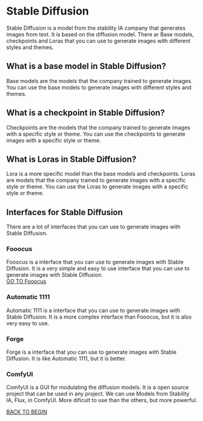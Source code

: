 # Stable Diffusion
Stable Diffusion is a model from the stability IA company that generates images from text. It is based on the diffusion model.
There ar Base models, checkpoints and Loras that you can use to generate images with different styles and themes.

## What is a base model in Stable Diffusion?
Base models are the models that the company trained to generate images. You can use the base models to generate images with different styles and themes.

## What is a checkpoint in Stable Diffusion?
Checkpoints are the models that the company trained to generate images with a specific style or theme. You can use the checkpoints to generate images with a specific style or theme.

## What is Loras in Stable Diffusion?
Lora is a more specific model than the base models and checkpoints. Loras are models that the company trained to generate images with a specific style or theme. You can use the Loras to generate images with a specific style or theme.

## Interfaces for Stable Diffusion
There are a lot of interfaces that you can use to generate images with Stable Diffusion.

### Fooocus
Fooocus is a interface that you can use to generate images with Stable Diffusion. It is a very simple and easy to use interface that you can use to generate images with Stable Diffusion.\
[GO TO Fooocus](./Foocus_ui.md)

### Automatic 1111
Automatic 1111 is a interface that you can use to generate images with Stable Diffusion. It is a more complex interface than Fooocus, but it is also very easy to use.

### Forge
Forge is a interface that you can use to generate images with Stable Diffusion. It is like Automatic 1111, but it is better.

### ComfyUI
ComfyUI is a GUI for modulating the diffusion models. It is a open source project that can be used in any project. We can use Models from Stability IA, Flux, in ComfyUI. More dificult to use than the others, but more powerful.

[BACK TO BEGIN](./README.md)